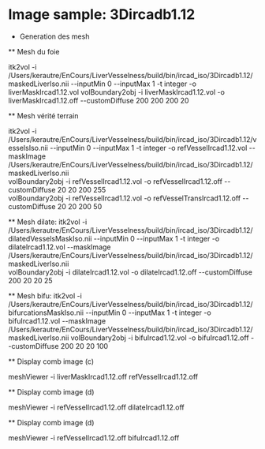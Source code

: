 

# Image sample: 3Dircadb1.12


* Generation des mesh

** Mesh du foie
      
   itk2vol -i /Users/kerautre/EnCours/LiverVesselness/build/bin/ircad_iso/3Dircadb1.12/maskedLiverIso.nii --inputMin 0 --inputMax 1 -t integer -o liverMaskIrcad1.12.vol 
   volBoundary2obj -i liverMaskIrcad1.12.vol -o liverMaskIrcad1.12.off --customDiffuse 200 200 200 20


** Mesh vérité terrain

   itk2vol -i /Users/kerautre/EnCours/LiverVesselness/build/bin/ircad_iso/3Dircadb1.12/vesselsIso.nii --inputMin 0 --inputMax 1 -t integer -o refVesselIrcad1.12.vol --maskImage  /Users/kerautre/EnCours/LiverVesselness/build/bin/ircad_iso/3Dircadb1.12/maskedLiverIso.nii   
   volBoundary2obj -i  refVesselIrcad1.12.vol  -o  refVesselIrcad1.12.off  --customDiffuse 20 20 200 255    
   volBoundary2obj -i  refVesselIrcad1.12.vol  -o  refVesselTransIrcad1.12.off  --customDiffuse 20 20 200 50 
   
** Mesh dilate:
   itk2vol -i /Users/kerautre/EnCours/LiverVesselness/build/bin/ircad_iso/3Dircadb1.12/dilatedVesselsMaskIso.nii --inputMin 0 --inputMax 1 -t integer -o dilateIrcad1.12.vol --maskImage  /Users/kerautre/EnCours/LiverVesselness/build/bin/ircad_iso/3Dircadb1.12/maskedLiverIso.nii    
   volBoundary2obj -i  dilateIrcad1.12.vol  -o  dilateIrcad1.12.off  --customDiffuse 200 20 20 25    


** Mesh bifu:
   itk2vol -i /Users/kerautre/EnCours/LiverVesselness/build/bin/ircad_iso/3Dircadb1.12/bifurcationsMaskIso.nii --inputMin 0 --inputMax 1 -t integer -o bifuIrcad1.12.vol --maskImage  /Users/kerautre/EnCours/LiverVesselness/build/bin/ircad_iso/3Dircadb1.12/maskedLiverIso.nii
   volBoundary2obj -i  bifuIrcad1.12.vol  -o  bifuIrcad1.12.off  --customDiffuse 200 20 20 100    

** Display comb image (c)
   
   meshViewer -i liverMaskIrcad1.12.off refVesselIrcad1.12.off                                       

** Display comb image (d)

   meshViewer -i refVesselIrcad1.12.off  dilateIrcad1.12.off  



** Display comb image (d)

   meshViewer -i refVesselIrcad1.12.off  bifuIrcad1.12.off  
